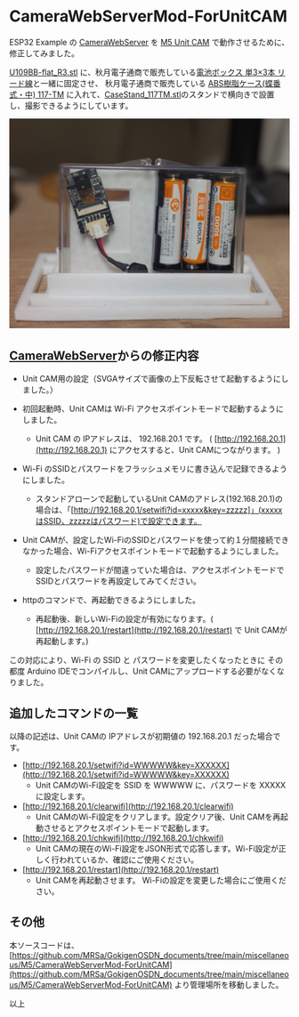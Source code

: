 # CameraWebServerMod-ForUnitCAM

ESP32 Example の [CameraWebServer](https://github.com/espressif/arduino-esp32/tree/master/libraries/ESP32/examples/Camera/CameraWebServer) を [M5 Unit CAM](https://docs.m5stack.com/en/unit/unit_cam) で動作させるために、修正してみました。

[U109BB-flat_R3.stl](https://github.com/MRSa/GokigenOSDN_documents/blob/main/images/STL/U109BB-flat_R3.stl "Unit CAM用ベースボード") に、秋月電子通商で販売している[電池ボックス 単3×3本 リード線](https://akizukidenshi.com/catalog/g/g102667/)と一緒に固定させ、 秋月電子通商で販売している [ABS樹脂ケース(蝶番式・中) 117-TM](https://akizukidenshi.com/catalog/g/g107401/) に入れて、[CaseStand_117TM.stl](https://github.com/MRSa/GokigenOSDN_documents/blob/main/images/STL/CaseStand_117TM.stl)のスタンドで横向きで設置し、撮影できるようにしています。

![Unit CAM in 117-TM](https://github.com/MRSa/GokigenOSDN_documents/blob/main/images/attachments/UnitCAM2.jpg?raw=true)

## [CameraWebServer](https://github.com/espressif/arduino-esp32/tree/master/libraries/ESP32/examples/Camera/CameraWebServer)からの修正内容

* Unit CAM用の設定（SVGAサイズで画像の上下反転させて起動するようにしました。）

* 初回起動時、Unit CAMは Wi-Fi アクセスポイントモードで起動するようにしました。
  * Unit CAM の IPアドレスは、 192.168.20.1 です。 ( [http://192.168.20.1](http://192.168.20.1) にアクセスすると、Unit CAMにつながります。 )
* Wi-Fi のSSIDとパスワードをフラッシュメモリに書き込んで記録できるようにしました。
  * スタンドアローンで起動しているUnit CAMのアドレス(192.168.20.1)の場合は、「[http://192.168.20.1/setwifi?id=xxxxx&key=zzzzz]」(xxxxxはSSID、zzzzzはパスワード)で設定できます。
* Unit CAMが、設定したWi-FiのSSIDとパスワードを使って約１分間接続できなかった場合、Wi-Fiアクセスポイントモードで起動するようにしました。
  * 設定したパスワードが間違っていた場合は、アクセスポイントモードでSSIDとパスワードを再設定してみてください。
* httpのコマンドで、再起動できるようにしました。
  * 再起動後、新しいWi-Fiの設定が有効になります。( [http://192.168.20.1/restart](http://192.168.20.1/restart) で Unit CAMが再起動します。)

この対応により、Wi-Fi の SSID と パスワードを変更したくなったときに その都度 Arduino IDEでコンパイルし、Unit CAMにアップロードする必要がなくなりました。

## 追加したコマンドの一覧

以降の記述は、Unit CAMの IPアドレスが初期値の 192.168.20.1 だった場合です。

* [http://192.168.20.1/setwifi?id=WWWWW&key=XXXXXX](http://192.168.20.1/setwifi?id=WWWWW&key=XXXXXX)
  * Unit CAMのWi-Fi設定を SSID を WWWWW に、パスワードを XXXXX に設定します。
* [http://192.168.20.1/clearwifi](http://192.168.20.1/clearwifi)
  * Unit CAMのWi-Fi設定をクリアします。設定クリア後、Unit CAMを再起動させるとアクセスポイントモードで起動します。
* [http://192.168.20.1/chkwifi](http://192.168.20.1/chkwifi)
  * Unit CAMの現在のWi-Fi設定をJSON形式で応答します。Wi-Fi設定が正しく行われているか、確認にご使用ください。
* [http://192.168.20.1/restart](http://192.168.20.1/restart)
  * Unit CAMを再起動させます。 Wi-Fiの設定を変更した場合にご使用ください。

## その他

本ソースコードは、 [https://github.com/MRSa/GokigenOSDN_documents/tree/main/miscellaneous/M5/CameraWebServerMod-ForUnitCAM](https://github.com/MRSa/GokigenOSDN_documents/tree/main/miscellaneous/M5/CameraWebServerMod-ForUnitCAM) より管理場所を移動しました。

以上
